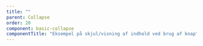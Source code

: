 ```yaml
---
title: ""
parent: Collapse
order: 20
component: basic-collapse
componentTitle: "Eksempel på skjul/visning af indhold ved brug af knap"
---
```

